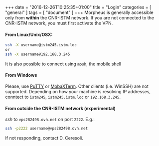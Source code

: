 +++
date = "2016-12-26T10:25:35+01:00"
title = "Login"
categories = [ "general" ]
tags = [ "document" ]
+++
Morpheus is generally accessible only from **within** the CNR-ISTM network. If you
are not connected to the CNR-ISTM network, you must first activate the VPN.

#### From Linux/Unix/OSX:
``` bash
ssh -X username@istm245.istm.loc
or
ssh -X username@192.168.3.245
```
It is also possible to connect using <code>mosh</code>, the [mobile shell](https://mosh.org/)

#### From Windows
Please, use [PuTTY](http://www.putty.org/) or [MobaXTerm](http://mobaxterm.mobatek.net/).
Other clients (i.e. WinSSH) are not supported. Depending on how your machine is resolving
IP addresses, conntect to <code>istm245</code>, <code>istm245.istm.loc</code> or <code>192.168.3.245</code>.


#### From outside the CNR-ISTM network (experimental)
*ssh* to <code>vps282498.ovh.net</code> on port <code>2222</code>. E.g.:
```bash
ssh -p2222 username@vps282498.ovh.net
```
If not responding, contact D. Ceresoli.

